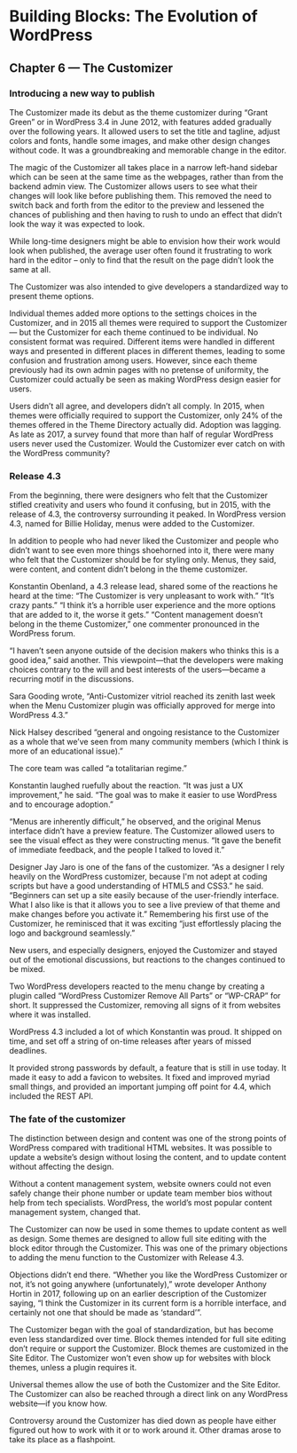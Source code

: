 # Building Blocks: The Evolution of WordPress
## Chapter 6 — The Customizer
### Introducing a new way to publish

The Customizer made its debut as the theme customizer during “Grant Green” or in WordPress 3.4 in June 2012, with features added gradually over the following years. It allowed users to set the title and tagline, adjust colors and fonts, handle some images, and make other design changes without code. It was a groundbreaking and memorable change in the editor.

The magic of the Customizer all takes place in a narrow left-hand sidebar which can be seen at the same time as the webpages, rather than from the backend admin view. The Customizer allows users to see what their changes will look like before publishing them. This removed the need to switch back and forth from the editor to the preview and lessened the chances of publishing and then having to rush to undo an effect that didn’t look the way it was expected to look.

While long-time designers might be able to envision how their work would look when published, the average user often found it frustrating to work hard in the editor – only to find that the result on the page didn’t look the same at all. 

The Customizer was also intended to give developers a standardized way to present theme options.

Individual themes added more options to the settings choices in the Customizer, and in 2015 all themes were required to support the Customizer — but the Customizer for each theme continued to be individual. No consistent format was required. Different items were handled in different ways and presented in different places in different themes, leading to some confusion and frustration among users. However, since each theme previously had its own admin pages with no pretense of uniformity, the Customizer could actually be seen as making WordPress design easier for users.

Users didn’t all agree, and developers didn’t all comply. In 2015, when themes were officially required to support the Customizer, only 24% of the themes offered in the Theme Directory actually did. Adoption was lagging. As late as 2017, a survey found that more than half of regular WordPress users never used the Customizer. Would the Customizer ever catch on with the WordPress community?

### Release 4.3
From the beginning, there were designers who felt that the Customizer stifled creativity and users who found it confusing, but in 2015, with the release of 4.3, the controversy surrounding it peaked. In WordPress version 4.3, named for Billie Holiday, menus were added to the Customizer.

In addition to people who had never liked the Customizer and people who didn’t want to see even more things shoehorned into it, there were many who felt that the Customizer should be for styling only. Menus, they said, were content, and content didn’t belong in the theme customizer.

Konstantin Obenland, a 4.3 release lead, shared some of the reactions he heard at the time:
“The Customizer is very unpleasant to work with.”
“It’s crazy pants.”
“I think it’s a horrible user experience and the more options that are added to it, the worse it gets.”
“Content management doesn’t belong in the theme Customizer,” one commenter pronounced in the WordPress forum. 

“I haven’t seen anyone outside of the decision makers who thinks this is a good idea,” said another. This viewpoint—that the developers were making choices contrary to the will and best interests of the users—became a recurring motif in the discussions.

Sara Gooding wrote, “Anti-Customizer vitriol reached its zenith last week when the Menu Customizer plugin was officially approved for merge into WordPress 4.3.”

Nick Halsey described “general and ongoing resistance to the Customizer as a whole that we’ve seen from many community members (which I think is more of an educational issue).”

The core team was called “a totalitarian regime.”

Konstantin laughed ruefully about the reaction. “It was just a UX improvement,” he said. “The goal was to make it easier to use WordPress and to encourage adoption.”

“Menus are inherently difficult,” he observed, and the original Menus interface didn’t have a preview feature. The Customizer allowed users to see the visual effect as they were constructing menus. “It gave the benefit of immediate feedback, and the people I talked to loved it.”

Designer Jay Jaro is one of the fans of the customizer. “As a designer I rely heavily on the WordPress customizer, because I'm not adept at coding scripts but have a good understanding of HTML5 and CSS3.” he said. “Beginners can set up a site easily because of the user-friendly interface. What I also like is that it allows you to see a live preview of that theme and make changes before you activate it.” Remembering his first use of the Customizer, he reminisced that it was exciting “just effortlessly placing the logo and background seamlessly.”

New users, and especially designers, enjoyed the Customizer and stayed out of the emotional discussions, but reactions to the changes continued to be mixed.

Two WordPress developers reacted to the menu change by creating a plugin called “WordPress Customizer Remove All Parts” or “WP-CRAP” for short. It suppressed the Customizer, removing all signs of it from websites where it was installed. 

WordPress 4.3 included a lot of which Konstantin was proud. It shipped on time, and set off a string of on-time releases after years of missed deadlines. 

It provided strong passwords by default, a feature that is still in use today. It made it easy to add a favicon to websites. It fixed and improved myriad small things, and provided an important jumping off point for 4.4, which included the REST API.

### The fate of the customizer

The distinction between design and content was one of the strong points of WordPress compared with traditional HTML websites. It was possible to update a website’s design without losing the content, and to update content without affecting the design.

Without a content management system, website owners could not even safely change their phone number or update team member bios without help from tech specialists. WordPress, the world’s most popular content management system, changed that. 

The Customizer can now be used in some themes to update content as well as design. Some themes are designed to allow full site editing with the block editor through the Customizer. This was one of the primary objections to adding the menu function to the Customizer with Release 4.3.

Objections didn’t end there. “Whether you like the WordPress Customizer or not, it’s not going anywhere (unfortunately),” wrote developer Anthony Hortin in 2017, following up on an earlier description of the Customizer saying, “I think the Customizer in its current form is a horrible interface, and certainly not one that should be made as ‘standard’”. 

The Customizer began with the goal of standardization, but has become even less standardized over time. Block themes intended for full site editing don’t require or support the Customizer. Block themes are customized in the Site Editor. The Customizer won’t even show up for websites with block themes, unless a plugin requires it. 

Universal themes allow the use of both the Customizer and the Site Editor. The Customizer can also be reached through a direct link on any WordPress website—if you know how.

Controversy around the Customizer has died down as people have either figured out how to work with it or to work around it. Other dramas arose to take its place as a flashpoint. 

